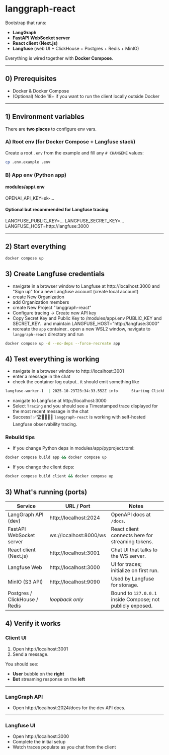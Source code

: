 # langgraph-react

Bootstrap that runs:

- **LangGraph**
- **FastAPI WebSocket server**
- **React client (Next.js)**
- **Langfuse** (web UI + ClickHouse + Postgres + Redis + MinIO)

Everything is wired together with **Docker Compose**.

---

## 0) Prerequisites

- Docker & Docker Compose
- (Optional) Node 18+ if you want to run the client locally outside Docker

---

## 1) Environment variables

There are **two places** to configure env vars.

### A) Root env (for Docker Compose + Langfuse stack)

Create a root `.env` from the example and fill any `# CHANGEME` values:

```bash
cp .env.example .env
```

### B) App env (Python app)

#### modules/app/.env

OPENAI_API_KEY=sk-...

#### Optional but recommended for Langfuse tracing

LANGFUSE_PUBLIC_KEY=...
LANGFUSE_SECRET_KEY=...
LANGFUSE_HOST=http://langfuse:3000

---

## 2) Start everything

```bash
docker compose up
```

## 3) Create Langfuse credentials

- navigate in a browser window to Langfuse at http://localhost:3000 and "Sign up" for a new Langfuse account (create local account)
- create New Organization
- add Organization members
- create New Project "langgraph-react"
- Configure tracing -> Create new API key
- Copy Secret Key and Public Key to /modules/app/.env PUBLIC_KEY and SECRET_KEY.. and maintain LANGFUSE_HOST="http://langfuse:3000"
- recreate the `app` container.. open a new WSL2 window, navigate to `langgraph-react` directory and run

```bash
docker compose up -d --no-deps --force-recreate app
```

## 4) Test everything is working

- navigate in a browser window to http://localhost:3001
- enter a message in the chat
- check the container log output.. it should emit something like

```bash
langfuse-worker-1  | 2025-10-23T23:34:33.552Z info      Starting ClickhouseWriter. Max interval: 1000 ms, Max batch size: 1000
```

- navigate to Langfuse at http://localhost:3000
- Select `Tracing` and you should see a Timestamped trace displayed for the most recent message in the chat
- Success! ✅🏆🎯💯🚀🎯 `langgraph-react` is working with self-hosted Langfuse observability tracing.

### Rebuild tips

- If you change Python deps in modules/app/pyproject.toml:

```bash
docker compose build app && docker compose up
```

- If you change the client deps:

```bash
docker compose build client && docker compose up
```

## 3) What's running (ports)

| Service                       | URL / Port             | Notes                                                      |
| ----------------------------- | ---------------------- | ---------------------------------------------------------- |
| LangGraph API (dev)           | http://localhost:2024  | OpenAPI docs at `/docs`.                                   |
| FastAPI WebSocket server      | ws://localhost:8000/ws | React client connects here for streaming tokens.           |
| React client (Next.js)        | http://localhost:3001  | Chat UI that talks to the WS server.                       |
| Langfuse Web                  | http://localhost:3000  | UI for traces; initialize on first run.                    |
| MinIO (S3 API)                | http://localhost:9090  | Used by Langfuse for storage.                              |
| Postgres / ClickHouse / Redis | _loopback only_        | Bound to `127.0.0.1` inside Compose; not publicly exposed. |

## 4) Verify it works

### Client UI

1. Open http://localhost:3001
2. Send a message.

You should see:

- **User** bubble on the **right**
- **Bot** streaming response on the **left**

---

### LangGraph API

- Open http://localhost:2024/docs for the dev API docs.

---

### Langfuse UI

- Open http://localhost:3000
- Complete the initial setup
- Watch traces populate as you chat from the client
